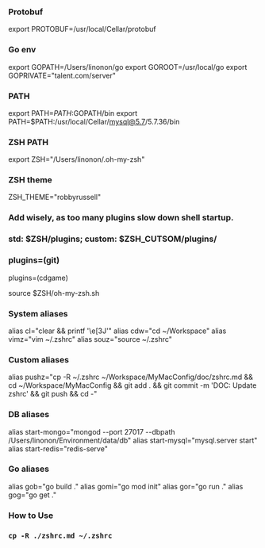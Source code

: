 ### Protobuf
export PROTOBUF=/usr/local/Cellar/protobuf

### Go env
export GOPATH=/Users/linonon/go 
export GOROOT=/usr/local/go
export GOPRIVATE="talent.com/server"

### PATH
export PATH=$PATH:$GOPATH/bin
export PATH=$PATH:/usr/local/Cellar/mysql@5.7/5.7.36/bin

### ZSH PATH
export ZSH="/Users/linonon/.oh-my-zsh"

### ZSH theme
ZSH_THEME="robbyrussell"

### Add wisely, as too many plugins slow down shell startup.
### std: $ZSH/plugins; custom: $ZSH_CUTSOM/plugins/
### plugins=(git)
plugins=(cdgame)

source $ZSH/oh-my-zsh.sh

### System aliases
alias cl="clear && printf '\e[3J'"
alias cdw="cd ~/Workspace"
alias vimz="vim ~/.zshrc"
alias souz="source ~/.zshrc"

### Custom aliases
alias pushz="cp -R ~/.zshrc ~/Workspace/MyMacConfig/doc/zshrc.md && cd ~/Workspace/MyMacConfig && git add . && git commit -m 'DOC: Update zshrc' && git push && cd -"

### DB aliases
alias start-mongo="mongod --port 27017 --dbpath /Users/linonon/Environment/data/db"
alias start-mysql="mysql.server start"
alias start-redis="redis-serve"

### Go aliases
alias gob="go build ."
alias gomi="go mod init"
alias gor="go run ."
alias gog="go get ."

### How to Use
### `cp -R ./zshrc.md ~/.zshrc`

